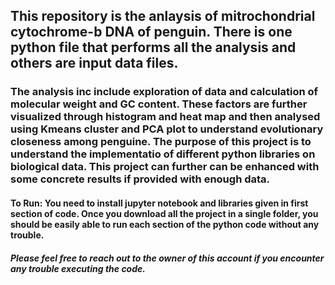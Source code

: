 ## This repository is the anlaysis of mitrochondrial cytochrome-b DNA of penguin. There is one python file that performs all the analysis and others are input data files.
### The analysis inc include exploration of data and calculation of molecular weight and GC content. These factors are further visualized through histogram and heat map and then analysed using Kmeans cluster and PCA plot to understand evolutionary closeness among penguine. The purpose of this project is to understand the implementatio of different python libraries on biological data. This project can further can be enhanced with some concrete results if provided with enough data.
#### To Run: You need to install jupyter notebook and libraries given in first section of code. Once you download all the project in a single folder, you should be easily able to run each section of the python code without any trouble.
##### Please feel free to reach out to the owner of this account if you encounter any trouble executing the code.
